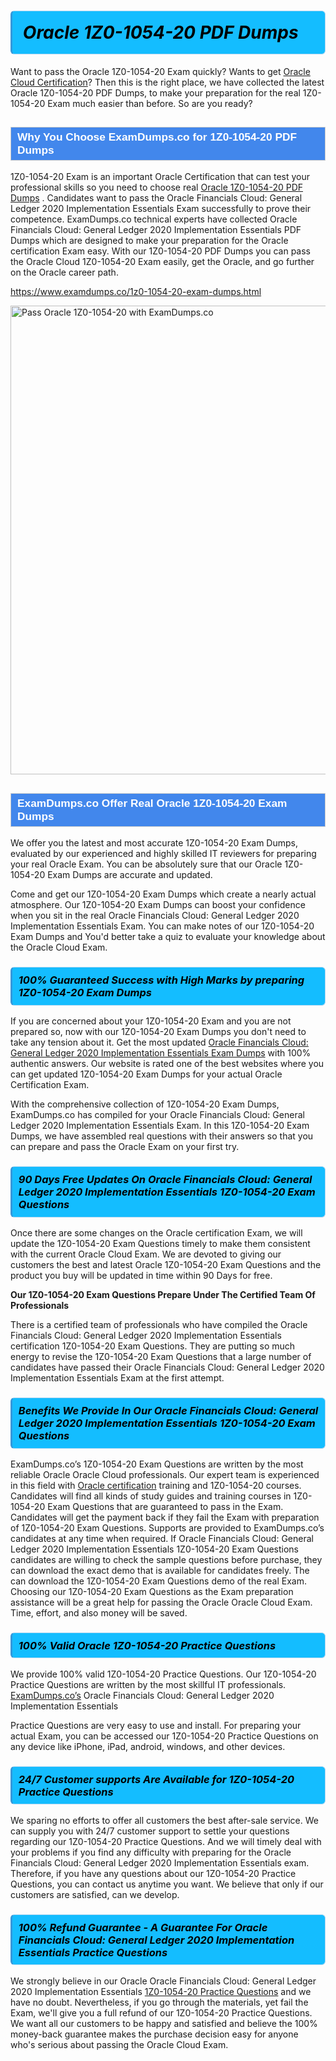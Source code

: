 <h1>                <strong><span style="display: block; color: #000000; background: #14BDFF; border: 0.5px solid #AED6F1; border-left: 3px solid #3498DB; padding: .6em; border-radius: 6px;">                     <em>Oracle 1Z0-1054-20 <span class="exam_variation">PDF Dumps</span> </em>                </span></strong>            </h1>                        <p>Want to pass the Oracle 1Z0-1054-20 Exam quickly? Wants to get <a href="https://www.examdumps.co/oracle-cloud-exam-dumps.html">Oracle Cloud  Certification</a>?  Then this is the right place, we have collected the             latest Oracle 1Z0-1054-20 <span class="exam_variation">PDF Dumps</span>, to make your preparation for the real 1Z0-1054-20 Exam much easier than before. So are you ready?</p>                        <h2 style="background: #4287ec; border: 1px solid #cccccc; padding: 5px 10px;">                <span style="color: #ffffff;">                    <span style="font-size: 11pt;">                        <span style="line-height: normal;">                            <span style="font-family: Calibri,sans-serif;">                                <strong>                                    <span style="font-size: 13.0pt;">Why You Choose ExamDumps.co for 1Z0-1054-20 <span class="exam_variation">PDF Dumps</span></span>                                </strong>                            </span>                        </span>                    </span>                </span>            </h2>                        <p>1Z0-1054-20 Exam is an important Oracle Certification that can test your professional skills so you need to choose real <a href="https://www.examdumps.co/1z0-1054-20-exam-dumps.html">Oracle 1Z0-1054-20 <span class="exam_variation">PDF Dumps</span></a> .             Candidates want to pass the Oracle Financials Cloud: General Ledger 2020 Implementation Essentials Exam successfully to prove their competence. ExamDumps.co technical experts             have collected Oracle Financials Cloud: General Ledger 2020 Implementation Essentials <span class="exam_variation">PDF Dumps</span> which are designed to make your preparation for the Oracle certification Exam easy. With our             1Z0-1054-20 <span class="exam_variation">PDF Dumps</span> you can pass the Oracle Cloud  1Z0-1054-20 Exam easily, get the Oracle, and go further on the Oracle career path.</p>                        <p><a href="https://www.examdumps.co/1z0-1054-20-exam-dumps.html">https://www.examdumps.co/1z0-1054-20-exam-dumps.html</a></p>                        <p><a href="https://www.examdumps.co/"><img src="https://www.examdumps.co//images/banners/big-sale-20-percent-discount-offer-examdumps.jpg" class="postImage" alt="Pass Oracle 1Z0-1054-20 with ExamDumps.co" width="750"></a></p>                            <h2 style="background: #4287ec; border: 1px solid #cccccc; padding: 5px 10px;">                <span style="color: #ffffff;">                    <span style="font-size: 11pt;">                        <span style="line-height: normal;">                            <span style="font-family: Calibri,sans-serif;">                                <strong>                                    <span style="font-size: 13.0pt;">ExamDumps.co Offer Real Oracle 1Z0-1054-20 <span class="exam_variation2">Exam Dumps</span></span>                                </strong>                            </span>                        </span>                    </span>                </span>            </h2>                        <p>We offer you the latest and most accurate 1Z0-1054-20 <span class="exam_variation2">Exam Dumps</span>, evaluated by our experienced and highly skilled IT reviewers for preparing your             real Oracle Exam. You can be absolutely sure that our Oracle 1Z0-1054-20 <span class="exam_variation2">Exam Dumps</span> are accurate and updated.</p>                        <p>Come and get our 1Z0-1054-20 <span class="exam_variation2">Exam Dumps</span> which create a nearly actual atmosphere. Our 1Z0-1054-20 <span class="exam_variation2">Exam Dumps</span> can boost your confidence when you sit             in the real Oracle Financials Cloud: General Ledger 2020 Implementation Essentials Exam. You can make notes of our 1Z0-1054-20 <span class="exam_variation2">Exam Dumps</span> and You'd better take a quiz to evaluate             your knowledge about the Oracle Cloud  Exam.</p>                        <h3>                <strong>                    <span style="display: block; color: #000000; background: #14BDFF; border: 0.5px solid #AED6F1; border-left: 3px solid #3498DB; padding: .6em; border-radius: 6px;">                        <em>100% Guaranteed Success with High Marks by preparing 1Z0-1054-20 <span class="exam_variation2">Exam Dumps</span></em>                    </span>                </strong>            </h3>                        <p>If you are concerned about your 1Z0-1054-20 Exam and you are not prepared so, now with our 1Z0-1054-20 <span class="exam_variation2">Exam Dumps</span> you don't need to take any tension about it.            Get the most updated <a href="https://www.examdumps.co/1z0-1054-20-exam-dumps.html">Oracle Financials Cloud: General Ledger 2020 Implementation Essentials <span class="exam_variation2">Exam Dumps</span></a> with 100% authentic answers. Our website is rated one of the best websites where you can             get updated 1Z0-1054-20 <span class="exam_variation2">Exam Dumps</span> for your actual Oracle Certification Exam.</p>                        <p>With the comprehensive collection of 1Z0-1054-20 <span class="exam_variation2">Exam Dumps</span>, ExamDumps.co has compiled for your Oracle Financials Cloud: General Ledger 2020 Implementation Essentials Exam. In this 1Z0-1054-20 <span class="exam_variation2">Exam Dumps</span>,             we have assembled real questions with their answers so that you can prepare and pass the Oracle Exam on your first try.</p>                        <h3>                <strong>                    <span style="display: block; color: #000000; background: #14BDFF; border: 0.5px solid #AED6F1; border-left: 3px solid #3498DB; padding: .6em; border-radius: 6px;">                        <em>90 Days Free Updates On Oracle Financials Cloud: General Ledger 2020 Implementation Essentials 1Z0-1054-20 <span class="exam_variation3">Exam Questions</span></em>                    </span>                </strong>            </h3>                        <p>Once there are some changes on the Oracle certification Exam, we will update the 1Z0-1054-20 <span class="exam_variation3">Exam Questions</span> timely to make them consistent with the current             Oracle Cloud  Exam. We are devoted to giving our customers the best and latest Oracle 1Z0-1054-20 <span class="exam_variation3">Exam Questions</span> and the product you buy             will be updated in time within 90 Days for free.</p>                        <p><strong>Our 1Z0-1054-20 <span class="exam_variation3">Exam Questions</span> Prepare Under The Certified Team Of Professionals</strong></p>                        <p>There is a certified team of professionals who have compiled the Oracle Financials Cloud: General Ledger 2020 Implementation Essentials certification             1Z0-1054-20 <span class="exam_variation3">Exam Questions</span>. They are putting so much energy to revise the 1Z0-1054-20 <span class="exam_variation3">Exam Questions</span> that a large number of candidates have passed             their Oracle Financials Cloud: General Ledger 2020 Implementation Essentials Exam  at the first attempt.</p>                        <h3>                <strong>                    <span style="display: block; color: #000000; background: #14BDFF; border: 0.5px solid #AED6F1; border-left: 3px solid #3498DB; padding: .6em; border-radius: 6px;">                        <em>Benefits We Provide In Our Oracle Financials Cloud: General Ledger 2020 Implementation Essentials 1Z0-1054-20 <span class="exam_variation3">Exam Questions</span></em>                    </span>                </strong>            </h3>                        <p>ExamDumps.co’s 1Z0-1054-20 <span class="exam_variation3">Exam Questions</span> are written by the most reliable Oracle Oracle Cloud  professionals. Our expert team is experienced in             this field with <a href="https://www.examdumps.co/oracle-exam-dumps.html">Oracle certification</a> training and 1Z0-1054-20 courses. Candidates will find all kinds of study guides and training courses in             1Z0-1054-20 <span class="exam_variation3">Exam Questions</span> that are guaranteed to pass in the Exam. Candidates will get the payment back if they fail the Exam with preparation of             1Z0-1054-20 <span class="exam_variation3">Exam Questions</span>. Supports are provided to ExamDumps.co’s candidates at any time when required. If Oracle Financials Cloud: General Ledger 2020 Implementation Essentials             1Z0-1054-20 <span class="exam_variation3">Exam Questions</span> candidates are willing to check the sample questions before purchase, they can download the exact demo that is available             for candidates freely. The can download the 1Z0-1054-20 <span class="exam_variation3">Exam Questions</span> demo of the real Exam. Choosing our 1Z0-1054-20 <span class="exam_variation3">Exam Questions</span> as the Exam preparation             assistance will be a great help for passing the Oracle Oracle Cloud  Exam. Time, effort, and also money will be saved.</p>                        <h3>                <strong>                    <span style="display: block; color: #000000; background: #14BDFF; border: 0.5px solid #AED6F1; border-left: 3px solid #3498DB; padding: .6em; border-radius: 6px;">                        <em>100% Valid Oracle 1Z0-1054-20 <span class="exam_variation4">Practice Questions</span></em>                    </span>                </strong>            </h3>                        <p>We provide 100% valid 1Z0-1054-20 <span class="exam_variation4">Practice Questions</span>. Our 1Z0-1054-20 <span class="exam_variation4">Practice Questions</span> are written by the most skillful IT professionals. <a href="https://www.examdumps.co/">ExamDumps.co’s</a> Oracle Financials Cloud: General Ledger 2020 Implementation Essentials</p>            <p> <span class="exam_variation4">Practice Questions</span> are very easy to use and install. For preparing your actual Exam, you can be accessed our 1Z0-1054-20 <span class="exam_variation4">Practice Questions</span> on any device like iPhone, iPad, android, windows, and other devices.</p>                        <h3>                <strong>                    <span style="display: block; color: #000000; background: #14BDFF; border: 0.5px solid #AED6F1; border-left: 3px solid #3498DB; padding: .6em; border-radius: 6px;">                        <em>24/7 Customer supports Are Available for 1Z0-1054-20 <span class="exam_variation4">Practice Questions</span></em>                    </span>                </strong>            </h3>                        <p>We sparing no efforts to offer all customers the best after-sale service. We can supply you with 24/7 customer support to settle your             questions regarding our 1Z0-1054-20 <span class="exam_variation4">Practice Questions</span>. And we will timely deal with your problems if you find any difficulty with preparing for the             Oracle Financials Cloud: General Ledger 2020 Implementation Essentials exam. Therefore, if you have any questions about our 1Z0-1054-20 <span class="exam_variation4">Practice Questions</span>, you can contact us             anytime you want. We believe that only if our customers are satisfied, can we develop.</p>                        <h3>                <strong>                    <span style="display: block; color: #000000; background: #14BDFF; border: 0.5px solid #AED6F1; border-left: 3px solid #3498DB; padding: .6em; border-radius: 6px;">                        <em>100% Refund Guarantee - A Guarantee For Oracle Financials Cloud: General Ledger 2020 Implementation Essentials <span class="exam_variation4">Practice Questions</span></em>                    </span>                </strong>            </h3>                        <p>We strongly believe in our Oracle Oracle Financials Cloud: General Ledger 2020 Implementation Essentials <a href="https://www.examdumps.co/1z0-1054-20-exam-dumps.html">1Z0-1054-20 <span class="exam_variation4">Practice Questions</span></a> and we have no doubt. Nevertheless, if you go through             the materials, yet fail the Exam, we'll give you a full refund of our 1Z0-1054-20 <span class="exam_variation4">Practice Questions</span>. We want all our customers to be happy and satisfied and             believe the 100% money-back guarantee makes the purchase decision easy for anyone who's serious about passing the Oracle Cloud  Exam.</p>                    
